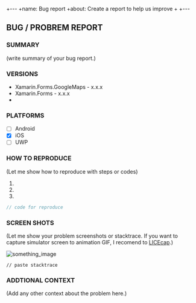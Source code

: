 +---
+name: Bug report
+about: Create a report to help us improve
+
+---

## BUG / PROBREM REPORT

### SUMMARY

(write summary of your bug report.)

### VERSIONS

* Xamarin.Forms.GoogleMaps - x.x.x
* Xamarin.Forms - x.x.x
* 

### PLATFORMS

- [ ] Android
- [x] iOS
- [ ] UWP

### HOW TO REPRODUCE

(Let me show how to reproduce with steps or codes)

1. 
2. 
3. 

```csharp
// code for reproduce
```

### SCREEN SHOTS

(Let me show your problem screenshots or stacktrace. If you want to capture simulator screen to animation GIF, I recomend to [LICEcap](http://www.cockos.com/licecap/).)

![something_image](your_image.png) 

```
// paste stacktrace
```

### ADDTIONAL CONTEXT

(Add any other context about the problem here.)

